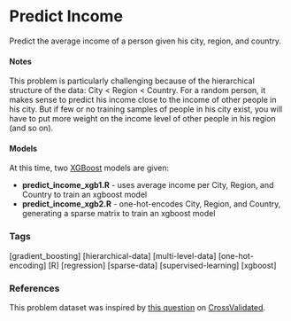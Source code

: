 # Predict Income
Predict the average income of a person given his city, region, and country.

#### Notes
This problem is particularly challenging because of the hierarchical structure of the data: City < Region < Country. For a random person, it makes sense to predict his income close to the income of other people in his city.  But if few or no training samples of people in his city exist, you will have to put more weight on the income level of other people in his region (and so on).

#### Models
At this time, two [XGBoost](https://github.com/dmlc/xgboost) models are given:

 - **predict_income_xgb1.R** - uses average income per City, Region, and Country to train an xgboost model
 - **predict_income_xgb2.R** - one-hot-encodes City, Region, and Country, generating a sparse matrix to train an xgboost model

### Tags
[gradient_boosting] [hierarchical-data] [multi-level-data] [one-hot-encoding] [R] [regression] [sparse-data] [supervised-learning] [xgboost]

### References
This problem dataset was inspired by [this question](http://stats.stackexchange.com/questions/221358/how-to-deal-with-hierarchical-nested-data-in-machine-learning) on [CrossValidated](http://stats.stackexchange.com/).
